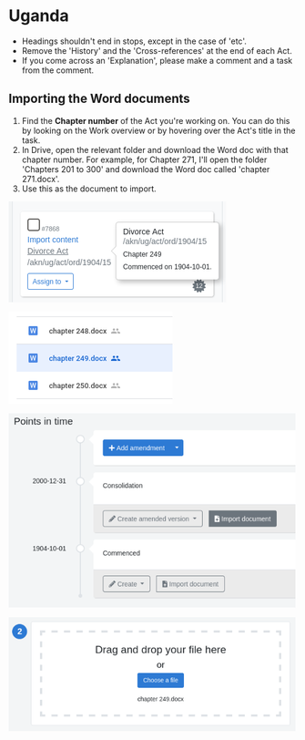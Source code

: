 # Uganda

* Headings shouldn't end in stops, except in the case of 'etc'.
* Remove the 'History' and the 'Cross-references' at the end of each Act.
* If you come across an 'Explanation', please make a comment and a task from the comment.

## Importing the Word documents

1. Find the **Chapter number** of the Act you're working on. You can do this by looking on the Work overview or by hovering over the Act's title in the task.
2. In Drive, open the relevant folder and download the Word doc with that chapter number. For example, for Chapter 271, I'll open the folder 'Chapters 201 to 300' and download the Word doc called 'chapter 271.docx'.
3. Use this as the document to import.

![Hover over &apos;Divorce Act&apos; to see that it&apos;s Chapter 249](../.gitbook/assets/image%20%2889%29.png)

![Download &apos;chapter 249.docx&apos; from the folder &apos;Chapters 201 to 300&apos;](../.gitbook/assets/image%20%2886%29.png)

![Click &apos;Import document&apos; at the consolidation date: 2000-12-31](../.gitbook/assets/image%20%2887%29.png)

![Upload the Word document you downloaded from Drive](../.gitbook/assets/image%20%2890%29.png)

